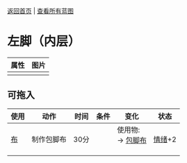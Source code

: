 [返回首页](index.md)   |  [查看所有蓝图](blueprint.md)
# 左脚（内层）  
>   
  
  属性  |   图片   
 ----  |  ----:   
   |  ![]()   
  
## 可拖入  
使用  |  动作  |  时间  |  条件  |  变化  |  状态  
----  |  ----  |  ----  |  ----  |  ----  |  ----  
[布](Cloth.md)  |  制作包脚布  |  30分  |    |  使用物:<br>→ [包脚布](FootWrappings.md)<br><br>  |  [情绪](Morale.md)+2  
